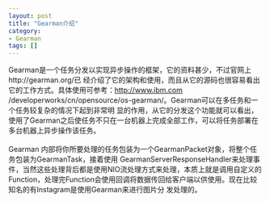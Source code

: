 ```yaml
---
layout: post
title: "Gearman介绍"
category: 
- Gearman
tags: []
---
```






Gearman是一个任务分发以实现异步操作的框架，它的资料甚少，不过官网上http://gearman.org/已 经介绍了它的架构和使用，而且从它的源码也很容易看出它的工作方式。具体使用可参考：http://www.ibm.com /developerworks/cn/opensource/os-gearman/。Gearman可以在多任务和一个任务较复杂的情况下起到非常明 显的作用，从它的分发这个功能就可以看出，使用了Gearman之后使任务不只在一台机器上完成全部工作，可以将任务部署在多台机器上异步操作该任务。</br></br>
Gearman 内部将你所要处理的任务包装为一个GearmanPacket对象，将整个任务包装为GearmanTask，接着使用 GearmanServerResponseHandler来处理事件，当然这些处理背后都是使用NIO流处理方式来处理，本质上就是调用自定义的 Function，处理完Function会使用回调将数据传回给客户端以供使用。现在比较知名的有Instagram是使用Gearman来进行图片分 发处理的。